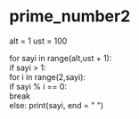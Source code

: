 # prime_number2

alt = 1 
ust = 100 

for sayi in range(alt,ust + 1):  
   if sayi > 1:  
       for i in range(2,sayi):  
           if sayi % i == 0:  
               break  
       else:
           print(sayi, end = " ")

